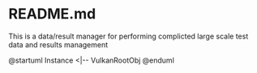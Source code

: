 # README.md
This is a data/result manager for performing complicted large scale test data and results management

@startuml
Instance <|-- VulkanRootObj
@enduml